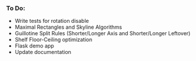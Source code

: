 ### To Do:
* Write tests for rotation disable 
* Maximal Rectangles and Skyline Algorithms
* Guillotine Split Rules (Shorter/Longer Axis and Shorter/Longer Leftover)
* Shelf Floor-Ceiling optimization
* Flask demo app
* Update documentation
